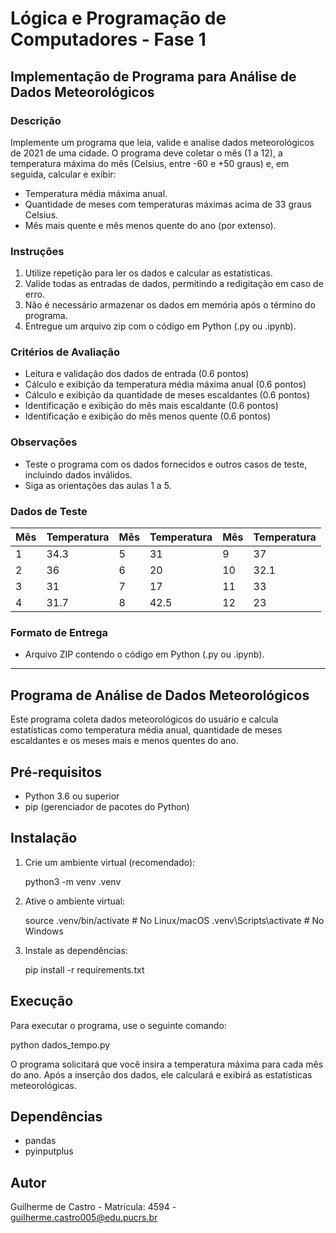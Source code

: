 # Lógica e Programação de Computadores - Fase 1

## Implementação de Programa para Análise de Dados Meteorológicos

### Descrição

Implemente um programa que leia, valide e analise dados meteorológicos de 2021 de uma cidade. O programa deve coletar o mês (1 a 12), a temperatura máxima do mês (Celsius, entre -60 e +50 graus) e, em seguida, calcular e exibir:

- Temperatura média máxima anual.
- Quantidade de meses com temperaturas máximas acima de 33 graus Celsius.
- Mês mais quente e mês menos quente do ano (por extenso).

### Instruções

1. Utilize repetição para ler os dados e calcular as estatísticas.
2. Valide todas as entradas de dados, permitindo a redigitação em caso de erro.
3. Não é necessário armazenar os dados em memória após o término do programa.
4. Entregue um arquivo zip com o código em Python (.py ou .ipynb).

### Critérios de Avaliação

- Leitura e validação dos dados de entrada (0.6 pontos)
- Cálculo e exibição da temperatura média máxima anual (0.6 pontos)
- Cálculo e exibição da quantidade de meses escaldantes (0.6 pontos)
- Identificação e exibição do mês mais escaldante (0.6 pontos)
- Identificação e exibição do mês menos quente (0.6 pontos)

### Observações

- Teste o programa com os dados fornecidos e outros casos de teste, incluindo dados inválidos.
- Siga as orientações das aulas 1 a 5.

### Dados de Teste

| Mês | Temperatura | Mês | Temperatura | Mês | Temperatura |
|-----|-------------|-----|-------------|-----|-------------|
| 1   | 34.3        | 5   | 31          | 9   | 37          |
| 2   | 36          | 6   | 20          | 10  | 32.1        |
| 3   | 31          | 7   | 17          | 11  | 33          |
| 4   | 31.7        | 8   | 42.5        | 12  | 23          |

### Formato de Entrega

- Arquivo ZIP contendo o código em Python (.py ou .ipynb).

---

## Programa de Análise de Dados Meteorológicos

Este programa coleta dados meteorológicos do usuário e calcula estatísticas como temperatura média anual, quantidade de meses escaldantes e os meses mais e menos quentes do ano.

## Pré-requisitos

- Python 3.6 ou superior
- pip (gerenciador de pacotes do Python)

## Instalação

1. Crie um ambiente virtual (recomendado):

   python3 -m venv .venv

2. Ative o ambiente virtual:

   source .venv/bin/activate  # No Linux/macOS
   .venv\Scripts\activate  # No Windows

3. Instale as dependências:

   pip install -r requirements.txt

## Execução

Para executar o programa, use o seguinte comando:

python dados_tempo.py

O programa solicitará que você insira a temperatura máxima para cada mês do ano. Após a inserção dos dados, ele calculará e exibirá as estatísticas meteorológicas.

## Dependências

- pandas
- pyinputplus

## Autor

Guilherme de Castro - Matrícula: 4594 -  guilherme.castro005@edu.pucrs.br